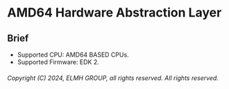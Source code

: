 # AMD64 Hardware Abstraction Layer

## Brief

- Supported CPU: AMD64 BASED CPUs.
- Supported Firmware: EDK 2.

###### Copyright (C) 2024, ELMH GROUP, all rights reserved. All rights reserved.

